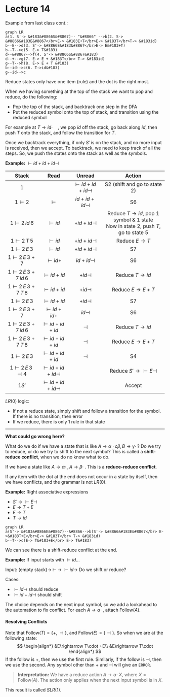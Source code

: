 # Lecture 14

Example from last class cont.:

```mermaid
graph LR
a(1. S'-> &#183&#8866S&#8867)-- "&#8866" -->b(2. S-> &#8866&#183E&#8867</br>E-> &#183E+T</br>E-> &#183T</br>T-> &#183id)
b--E-->d(3. S'-> &#8866E&#183&#8867</br>E-> E&#183+T)
b--T-->e(5. E-> T&#183)
d--&#8867-->f(4. S'-> &#8866S&#8867&#183)
d--+-->g(7. E-> E + &#183T</br> T-> &#183id)
g--T-->h(8. E-> E + T &#183)
b--id-->c(6. T->id&#183)
g--id-->c
```

Reduce states only have one item (rule) and the dot is the right most.

When we having something at the top of the stack we want to pop and reduce, do the following:

* Pop the top of the stack, and backtrack one step in the DFA
* Put the reduced symbol onto the top of stack, and transition using the reduced symbol

For example at $T\rightarrow id\cdot\quad$, we pop $id$ off the stack, go back along $id$, then push $T$ onto the stack, and follow the transition for $T$.

Once we backtrack everything, if only $S'$ is on the stack, and no more input is received, then we accept. To backtrack, we need to keep track of all the steps. So, we push the states onto the stack as well as the symbols.

**Example:** $\vdash id+id+id\dashv$

|         **Stack**          |           Read            |         Unread          |                            Action                            |
| :------------------------: | :-----------------------: | :---------------------: | :----------------------------------------------------------: |
|             1              |                           | $\vdash id+id+id\dashv$ |                 S2 (shift and go to state 2)                 |
|        $1\vdash 2$         |         $\vdash$          |    $id+id+id\dashv$     |                              S6                              |
|    $1\vdash 2\, id\,6$     |        $\vdash id$        |     $+id+id\dashv$      | Reduce $T\rightarrow id$, pop 1 symbol & 1 state<br />Now in state 2, push $T$, go to state 5 |
|     $1\vdash 2\, T\,5$     |        $\vdash id$        |     $+id+id\dashv$      |                   Reduce $E\rightarrow T$                    |
|     $1\vdash 2\,E\,3$      |        $\vdash id$        |     $+id+id\dashv$      |                              S7                              |
|    $1\vdash 2\,E\,3+7$     |       $\vdash id +$       |      $id+id\dashv$      |                              S6                              |
| $1\vdash 2\,E\,3+7\,id\,6$ |     $\vdash id + id$      |       $+id\dashv$       |                   Reduce $T\rightarrow id$                   |
| $1\vdash 2\,E\,3+7\,T\,8$  |     $\vdash id + id$      |       $+id\dashv$       |                 Reduce $E\rightarrow E + T$                  |
|     $1\vdash 2\,E\,3$      |     $\vdash id + id$      |       $+id\dashv$       |                              S7                              |
|    $1\vdash 2\,E\,3+7$     |     $\vdash id + id+$     |       $id \dashv$       |                              S6                              |
| $1\vdash 2\,E\,3+7\,id\,6$ |    $\vdash id + id+id$    |        $\dashv$         |                   Reduce $T\rightarrow id$                   |
| $1\vdash 2\,E\,3+7\,T\,8$  |    $\vdash id + id+id$    |        $\dashv$         |                  Reduce $E\rightarrow E+T$                   |
|     $1\vdash 2\,E\,3$      |    $\vdash id + id+id$    |        $\dashv$         |                              S4                              |
|  $1\vdash 2\,E\,3\dashv4$  | $\vdash id + id+id\dashv$ |                         |            Reduce $S'\rightarrow \vdash E\dashv$             |
|           $1S'$            | $\vdash id + id+id\dashv$ |                         |                            Accept                            |

$LR(0)$ logic:

* If not a reduce state, simply shift and follow a transition for the symbol. If there is no transition, then error
* If we reduce, there is only 1 rule in that state

---

**What could go wrong here?**

What do we do if we have a state that is like $A\rightarrow \alpha \cdot c\beta, B\rightarrow \gamma\cdot\;$? Do we try to reduce, or do we try to shift to the next symbol? This is called a **shift-reduce conflict**, when we do no know what to do.

If we have a state like $A\rightarrow \alpha\cdot\;, A\rightarrow \beta\cdot\;$. This is a **reduce-reduce conflict**.

If any item with the dot at the end does not occur in a state by itself, then we have conflicts, and the grammar is not $LR(0)$.

**Example:** Right associative expressions

* $S'\rightarrow\vdash E \dashv$
* $E\rightarrow T+E$
* $E\rightarrow T$
* $T \rightarrow id$

```mermaid
graph LR
a(S'-> &#183&#8866E&#8867)--&#8866-->b(S'-> &#8866&#183E&#8867</br> E->&#183T+E</br>E-> &#183T</br> T-> &#183id)
b--T-->c(E-> T&#183+E</br> E-> T&#183)
```

We can see there is a shift-reduce conflict at the end.

**Example:** If input starts with $\vdash id \dots$

Input: (empty stack)$\rightarrow \;\vdash \;\rightarrow \;\vdash id\rightarrow$ Do we shift or reduce?

Cases:

* $\vdash id \dashv$ should reduce
* $\vdash id + id \dashv$ should shift

The choice depends on the next input symbol, so we add a lookahead to the automation to fix conflict. For each $A\rightarrow \alpha\cdot\;$, attach $\text{Follow}(A)$.

#### Resolving Conflicts

Note that $\text{Follow}(T)=\{+,\dashv\}$, and $\text{Follow}(E)=\{\dashv\}$. So when we are at the following state:
$$
\begin{align*}
&E\rightarrow T\cdot +E\\
&E\rightarrow T\cdot
\end{align*}
$$
If the follow is $+$, then we use the first rule. Similarly, if the follow is $\dashv$, then we use the second. Any symbol other than $+$ and $\dashv$ will give an `ERROR`.

> **Interpretation:** We have a reduce action $A\rightarrow \alpha\cdot\;X$, where $X=\text{Follow}(A)$. The action only applies when the next input symbol is in $X$. 

This result is called $SLR(1)$.